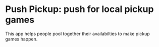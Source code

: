 # Push Pickup: push for local pickup games

This app helps people pool together their availabilties to make 
pickup games happen.
